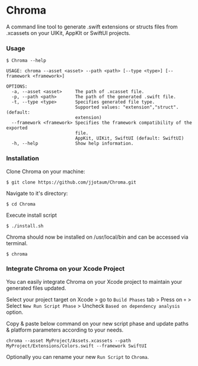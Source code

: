 # Chroma

A command line tool to generate .swift extensions or structs files from .xcassets on your UIKit, AppKIt or SwiftUI projects.

### Usage

```
$ Chroma --help

USAGE: chroma --asset <asset> --path <path> [--type <type>] [--framework <framework>]

OPTIONS:
  -a, --asset <asset>     The path of .xcasset file.
  -p, --path <path>       The path of the generated .swift file.
  -t, --type <type>       Specifies generated file type.
                          Supported values: "extension","struct". (default:
                          extension)
  --framework <framework> Specifies the framework compatibility of the exported
                          file.
                          AppKit, UIKit, SwiftUI (default: SwiftUI)
  -h, --help              Show help information.

```

### Installation

Clone Chroma on your machine:

```
$ git clone https://github.com/jjotaum/Chroma.git
```
Navigate to it's directory:

```
$ cd Chroma
```

Execute install script
```
$ ./install.sh
```
Chroma should now be installed on /usr/local/bin and can be accessed via terminal.
```
$ chroma
```

### Integrate Chroma on your Xcode Project

You can easily integrate Chroma on your Xcode project to maintain your generated files updated.

Select your project target on Xcode > go to `Build Phases` tab > Press on `+` > Select `New Run Script Phase` > Uncheck `Based on dependency analysis` option.

Copy & paste below command on your new script phase and update paths & platform parameters according to your needs.

```
chroma --asset MyProject/Assets.xcassets --path MyProject/Extensions/Colors.swift --framework SwiftUI
```
Optionally you can rename your new `Run Script` to `Chroma`.
